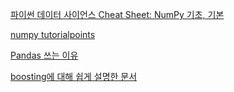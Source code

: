 [파이썬 데이터 사이언스 Cheat Sheet: NumPy 기초, 기본](http://taewan.kim/post/numpy_cheat_sheet/)

[numpy tutorialpoints](https://www.tutorialspoint.com/numpy/index.htm) 

[Pandas 쓰는 이유](https://medium.com/@5eo1ab/pandas-%EC%93%B0%EB%8A%94-%EC%9D%B4%EC%9C%A0-9063a90b0bd5) 

[boosting에 대해 쉽게 설명한 문서](https://losskatsu.github.io/machine-learning/boosting/#) 
